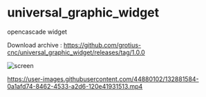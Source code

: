 # universal_graphic_widget
opencascade widget 

Download archive : https://github.com/grotius-cnc/universal_graphic_widget/releases/tag/1.0.0

![screen](https://user-images.githubusercontent.com/44880102/132880856-a588e545-68e2-4fa1-b4c5-81352ddea388.jpg)

https://user-images.githubusercontent.com/44880102/132881584-0a1afd74-8462-4533-a2d6-120e41931513.mp4




















